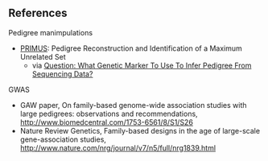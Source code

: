 ## References

Pedigree manimpulations

* [PRIMUS](https://primus.gs.washington.edu/primusweb/index.html): Pedigree Reconstruction and Identification of a Maximum Unrelated Set
    * via [Question: What Genetic Marker To Use To Infer Pedigree From Sequencing Data?](https://www.biostars.org/p/47362/)

GWAS

* GAW paper, On family-based genome-wide association studies with large pedigrees: observations and recommendations, http://www.biomedcentral.com/1753-6561/8/S1/S26
* Nature Review Genetics, Family-based designs in the age of large-scale gene-association studies, http://www.nature.com/nrg/journal/v7/n5/full/nrg1839.html
